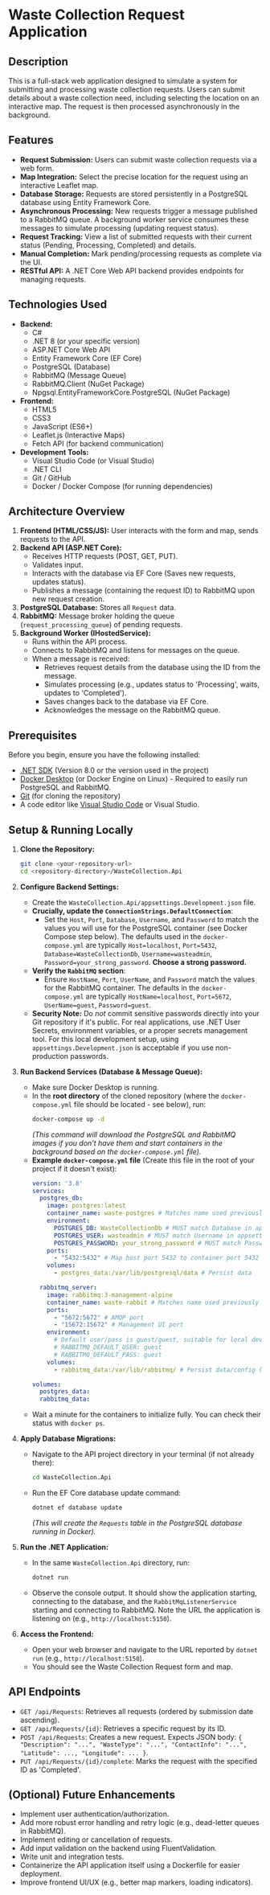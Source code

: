 # Waste Collection Request Application

## Description

This is a full-stack web application designed to simulate a system for submitting and processing waste collection requests. Users can submit details about a waste collection need, including selecting the location on an interactive map. The request is then processed asynchronously in the background.

## Features

* **Request Submission:** Users can submit waste collection requests via a web form.
* **Map Integration:** Select the precise location for the request using an interactive Leaflet map.
* **Database Storage:** Requests are stored persistently in a PostgreSQL database using Entity Framework Core.
* **Asynchronous Processing:** New requests trigger a message published to a RabbitMQ queue. A background worker service consumes these messages to simulate processing (updating request status).
* **Request Tracking:** View a list of submitted requests with their current status (Pending, Processing, Completed) and details.
* **Manual Completion:** Mark pending/processing requests as complete via the UI.
* **RESTful API:** A .NET Core Web API backend provides endpoints for managing requests.

## Technologies Used

* **Backend:**
    * C#
    * .NET 8 (or your specific version)
    * ASP.NET Core Web API
    * Entity Framework Core (EF Core)
    * PostgreSQL (Database)
    * RabbitMQ (Message Queue)
    * RabbitMQ.Client (NuGet Package)
    * Npgsql.EntityFrameworkCore.PostgreSQL (NuGet Package)
* **Frontend:**
    * HTML5
    * CSS3
    * JavaScript (ES6+)
    * Leaflet.js (Interactive Maps)
    * Fetch API (for backend communication)
* **Development Tools:**
    * Visual Studio Code (or Visual Studio)
    * .NET CLI
    * Git / GitHub
    * Docker / Docker Compose (for running dependencies)

## Architecture Overview

1.  **Frontend (HTML/CSS/JS):** User interacts with the form and map, sends requests to the API.
2.  **Backend API (ASP.NET Core):**
    * Receives HTTP requests (POST, GET, PUT).
    * Validates input.
    * Interacts with the database via EF Core (Saves new requests, updates status).
    * Publishes a message (containing the request ID) to RabbitMQ upon new request creation.
3.  **PostgreSQL Database:** Stores all `Request` data.
4.  **RabbitMQ:** Message broker holding the queue (`request_processing_queue`) of pending requests.
5.  **Background Worker (IHostedService):**
    * Runs within the API process.
    * Connects to RabbitMQ and listens for messages on the queue.
    * When a message is received:
        * Retrieves request details from the database using the ID from the message.
        * Simulates processing (e.g., updates status to 'Processing', waits, updates to 'Completed').
        * Saves changes back to the database via EF Core.
        * Acknowledges the message on the RabbitMQ queue.

## Prerequisites

Before you begin, ensure you have the following installed:

* [.NET SDK](https://dotnet.microsoft.com/download) (Version 8.0 or the version used in the project)
* [Docker Desktop](https://www.docker.com/products/docker-desktop/) (or Docker Engine on Linux) - Required to easily run PostgreSQL and RabbitMQ.
* [Git](https://git-scm.com/downloads) (for cloning the repository)
* A code editor like [Visual Studio Code](https://code.visualstudio.com/) or Visual Studio.

## Setup & Running Locally

1.  **Clone the Repository:**
    ```bash
    git clone <your-repository-url>
    cd <repository-directory>/WasteCollection.Api
    ```

2.  **Configure Backend Settings:**
    * Create the `WasteCollection.Api/appsettings.Development.json` file.
    * **Crucially, update the `ConnectionStrings.DefaultConnection`**:
        * Set the `Host`, `Port`, `Database`, `Username`, and `Password` to match the values you will use for the PostgreSQL container (see Docker Compose step below). The defaults used in the `docker-compose.yml` are typically `Host=localhost`, `Port=5432`, `Database=WasteCollectionDb`, `Username=wasteadmin`, `Password=your_strong_password`. **Choose a strong password.**
    * **Verify the `RabbitMQ` section**:
        * Ensure `HostName`, `Port`, `UserName`, and `Password` match the values for the RabbitMQ container. The defaults in the `docker-compose.yml` are typically `HostName=localhost`, `Port=5672`, `UserName=guest`, `Password=guest`.
    * **Security Note:** Do *not* commit sensitive passwords directly into your Git repository if it's public. For real applications, use .NET User Secrets, environment variables, or a proper secrets management tool. For this local development setup, using `appsettings.Development.json` is acceptable if you use non-production passwords.

3.  **Run Backend Services (Database & Message Queue):**
    * Make sure Docker Desktop is running.
    * In the **root directory** of the cloned repository (where the `docker-compose.yml` file should be located - see below), run:
        ```bash
        docker-compose up -d
        ```
        *(This command will download the PostgreSQL and RabbitMQ images if you don't have them and start containers in the background based on the `docker-compose.yml` file).*
    * **Example `docker-compose.yml` file** (Create this file in the root of your project if it doesn't exist):
        ```yaml
        version: '3.8'
        services:
          postgres_db:
            image: postgres:latest
            container_name: waste-postgres # Matches name used previously
            environment:
              POSTGRES_DB: WasteCollectionDb # MUST match Database in appsettings
              POSTGRES_USER: wasteadmin # MUST match Username in appsettings
              POSTGRES_PASSWORD: your_strong_password # MUST match Password in appsettings
            ports:
              - "5432:5432" # Map host port 5432 to container port 5432
            volumes:
              - postgres_data:/var/lib/postgresql/data # Persist data

          rabbitmq_server:
            image: rabbitmq:3-management-alpine
            container_name: waste-rabbit # Matches name used previously
            ports:
              - "5672:5672" # AMQP port
              - "15672:15672" # Management UI port
            environment:
              # Default user/pass is guest/guest, suitable for local dev
              # RABBITMQ_DEFAULT_USER: guest
              # RABBITMQ_DEFAULT_PASS: guest
            volumes:
              - rabbitmq_data:/var/lib/rabbitmq/ # Persist data/config (optional)

        volumes:
          postgres_data:
          rabbitmq_data:
        ```
    * Wait a minute for the containers to initialize fully. You can check their status with `docker ps`.

4.  **Apply Database Migrations:**
    * Navigate to the API project directory in your terminal (if not already there):
        ```bash
        cd WasteCollection.Api
        ```
    * Run the EF Core database update command:
        ```bash
        dotnet ef database update
        ```
        *(This will create the `Requests` table in the PostgreSQL database running in Docker).*

5.  **Run the .NET Application:**
    * In the same `WasteCollection.Api` directory, run:
        ```bash
        dotnet run
        ```
    * Observe the console output. It should show the application starting, connecting to the database, and the `RabbitMqListenerService` starting and connecting to RabbitMQ. Note the URL the application is listening on (e.g., `http://localhost:5150`).

6.  **Access the Frontend:**
    * Open your web browser and navigate to the URL reported by `dotnet run` (e.g., `http://localhost:5150`).
    * You should see the Waste Collection Request form and map.

## API Endpoints

* `GET /api/Requests`: Retrieves all requests (ordered by submission date ascending).
* `GET /api/Requests/{id}`: Retrieves a specific request by its ID.
* `POST /api/Requests`: Creates a new request. Expects JSON body: `{ "Description": "...", "WasteType": "...", "ContactInfo": "...", "Latitude": ..., "Longitude": ... }`.
* `PUT /api/Requests/{id}/complete`: Marks the request with the specified ID as 'Completed'.

## (Optional) Future Enhancements

* Implement user authentication/authorization.
* Add more robust error handling and retry logic (e.g., dead-letter queues in RabbitMQ).
* Implement editing or cancellation of requests.
* Add input validation on the backend using FluentValidation.
* Write unit and integration tests.
* Containerize the API application itself using a Dockerfile for easier deployment.
* Improve frontend UI/UX (e.g., better map markers, loading indicators).
